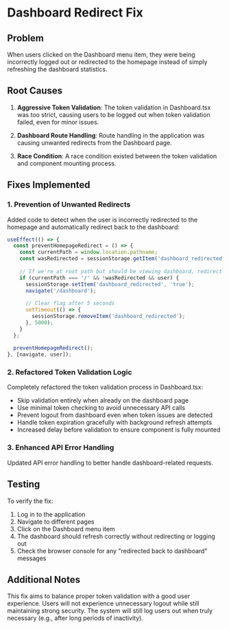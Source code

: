 # Dashboard Redirect Fix

## Problem
When users clicked on the Dashboard menu item, they were being incorrectly logged out or redirected to the homepage instead of simply refreshing the dashboard statistics.

## Root Causes

1. **Aggressive Token Validation**: The token validation in Dashboard.tsx was too strict, causing users to be logged out when token validation failed, even for minor issues.

2. **Dashboard Route Handling**: Route handling in the application was causing unwanted redirects from the Dashboard page.

3. **Race Condition**: A race condition existed between the token validation and component mounting process.

## Fixes Implemented

### 1. Prevention of Unwanted Redirects
Added code to detect when the user is incorrectly redirected to the homepage and automatically redirect back to the dashboard:

```jsx
useEffect(() => {
  const preventHomepageRedirect = () => {
    const currentPath = window.location.pathname;
    const wasRedirected = sessionStorage.getItem('dashboard_redirected');
    
    // If we're at root path but should be viewing dashboard, redirect back
    if (currentPath === '/' && !wasRedirected && user) {
      sessionStorage.setItem('dashboard_redirected', 'true');
      navigate('/dashboard');
      
      // Clear flag after 5 seconds
      setTimeout(() => {
        sessionStorage.removeItem('dashboard_redirected');
      }, 5000);
    }
  };
  
  preventHomepageRedirect();
}, [navigate, user]);
```

### 2. Refactored Token Validation Logic
Completely refactored the token validation process in Dashboard.tsx:

- Skip validation entirely when already on the dashboard page
- Use minimal token checking to avoid unnecessary API calls
- Prevent logout from dashboard even when token issues are detected
- Handle token expiration gracefully with background refresh attempts
- Increased delay before validation to ensure component is fully mounted

### 3. Enhanced API Error Handling
Updated API error handling to better handle dashboard-related requests.

## Testing

To verify the fix:
1. Log in to the application
2. Navigate to different pages
3. Click on the Dashboard menu item
4. The dashboard should refresh correctly without redirecting or logging out
5. Check the browser console for any "redirected back to dashboard" messages

## Additional Notes

This fix aims to balance proper token validation with a good user experience. Users will not experience unnecessary logout while still maintaining strong security. The system will still log users out when truly necessary (e.g., after long periods of inactivity).
